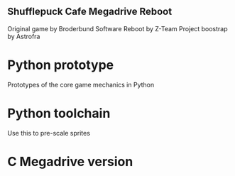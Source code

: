 ## Shufflepuck Cafe Megadrive Reboot
Original game by Broderbund Software
Reboot by Z-Team
Project boostrap by Astrofra

# Python prototype
Prototypes of the core game mechanics in Python

# Python toolchain
Use this to pre-scale sprites

# C Megadrive version